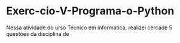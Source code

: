 # Exerc-cio-V-Programa-o-Python
Nessa atividade do urso Técnico em informática, realizei cercade 5 questões da disciplina de
